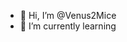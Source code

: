 - 👋 Hi, I’m @Venus2Mice
- 🌱 I’m currently learning  


<!---
Venus2Mice/Venus2Mice is a ✨ special ✨ repository because its `README.md` (this file) appears on your GitHub profile.
You can click the Preview link to take a look at your changes.
--->
